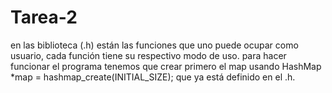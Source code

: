 # Tarea-2
en las biblioteca (.h) están las funciones que uno puede ocupar como usuario, cada función tiene su respectivo modo de uso. 
para hacer funcionar el programa tenemos que crear primero el map usando HashMap *map = hashmap_create(INITIAL_SIZE);
que ya está definido en el .h.
